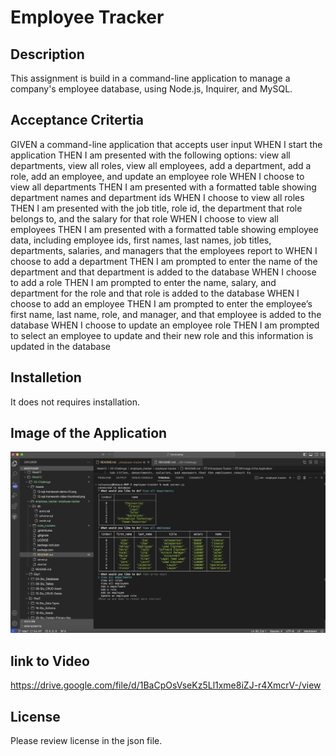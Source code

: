 # Employee Tracker
 
## Description

This assignment is build in a command-line application to manage a company's employee database, using Node.js, Inquirer, and MySQL.

## Acceptance Critertia
GIVEN a command-line application that accepts user input
WHEN I start the application
THEN I am presented with the following options: view all departments, view all roles, view all employees, add a department, add a role, add an employee, and update an employee role
WHEN I choose to view all departments
THEN I am presented with a formatted table showing department names and department ids
WHEN I choose to view all roles
THEN I am presented with the job title, role id, the department that role belongs to, and the salary for that role
WHEN I choose to view all employees
THEN I am presented with a formatted table showing employee data, including employee ids, first names, last names, job titles, departments, salaries, and managers that the employees report to
WHEN I choose to add a department
THEN I am prompted to enter the name of the department and that department is added to the database
WHEN I choose to add a role
THEN I am prompted to enter the name, salary, and department for the role and that role is added to the database
WHEN I choose to add an employee
THEN I am prompted to enter the employee’s first name, last name, role, and manager, and that employee is added to the database
WHEN I choose to update an employee role
THEN I am prompted to select an employee to update and their new role and this information is updated in the database 

## Installetion
It does not requires installation.

## Image of the Application
![Alt text](image.png)

## link to Video
https://drive.google.com/file/d/1BaCpOsVseKz5Ll1xme8iZJ-r4XmcrV-/view
## License
Please review license in the json file.
